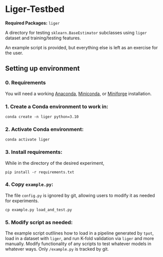 # Liger-Testbed

**Required Packages:** `liger`

A directory for testing `sklearn.BaseEstimator` subclasses using `liger`
dataset and training/testing features.

An example script is provided, but everything else is left as an exercise for the user.

## Setting up environment

### 0. Requirements

You will need a working
[Anaconda](https://www.anaconda.com/download),
[Miniconda](https://docs.anaconda.com/miniconda/),
or [Miniforge](https://github.com/conda-forge/miniforge)
installation.

### 1. Create a Conda environment to work in:

```
conda create -n liger python=3.10
```

### 2. Activate Conda environment:

```
conda activate liger
```

### 3. Install requirements:

While in the directory of the desired experiment,

```
pip install -r requirements.txt
```

### 4. Copy `example.py`:

The file `config.py` is ignored by git,
allowing users to modify it as needed for experiments.

```
cp example.py load_and_test.py
```

### 5. Modify script as needed:

The example script outllines how to load in a pipeline generated by `tpot`,
load in a dataset with `liger`, and run K-fold validation via `liger` and
more manually.
Modify functionality of any scripts to test whatever models in whatever ways.
Only `/example.py` is tracked by git.

